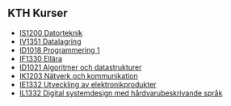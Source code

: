 <!--

### Hi there 👋

**viktorbjo/viktorbjo** is a ✨ _special_ ✨ repository because its `README.md` (this file) appears on your GitHub profile.

Here are some ideas to get you started:

- 🔭 I’m currently working on ...
- 🌱 I’m currently learning ...
- 👯 I’m looking to collaborate on ...
- 🤔 I’m looking for help with ...
- 💬 Ask me about ...
- 📫 How to reach me: ...
- 😄 Pronouns: ...
- ⚡ Fun fact: ...
-->

## KTH Kurser

- [IS1200 Datorteknik](https://github.com/viktorbjo/IS1200)
- [IV1351 Datalagring](https://github.com/viktorbjo/IV1351)
- [ID1018 Programmering 1](https://github.com/viktorbjo/ID1018)
- [IF1330 Ellära](https://github.com/viktorbjo/if1330)
- [ID1021 Algoritmer och datastrukturer](https://github.com/viktorbjo/ID1021)
- [IK1203 Nätverk och kommunikation](https://github.com/viktorbjo/ik1203)
- [IE1332 Utveckling av elektronikprodukter](https://github.com/viktorbjo/IE1332)
- [IL1332 Digital systemdesign med hårdvarubeskrivande språk](https://github.com/viktorbjo/IL1332)

